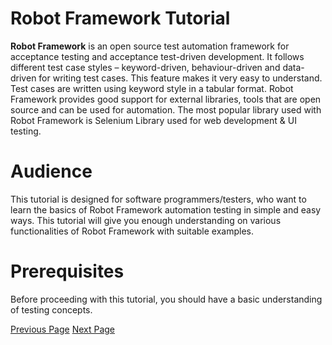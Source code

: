 # Robot Framework Tutorial
**Robot Framework** is an open source test automation framework for acceptance testing and acceptance test-driven development. It follows different test case styles – keyword-driven, behaviour-driven and data-driven for writing test cases. This feature makes it very easy to understand. Test cases are written using keyword style in a tabular format. Robot Framework provides good support for external libraries, tools that are open source and can be used for automation. The most popular library used with Robot Framework is Selenium Library used for web development &amp; UI testing.

# Audience
This tutorial is designed for software programmers/testers, who want to learn the basics of Robot Framework automation testing in simple and easy ways. This tutorial will give you enough understanding on various functionalities of Robot Framework with suitable examples.

# Prerequisites
Before proceeding with this tutorial, you should have a basic understanding of testing concepts.


[Previous Page](../robot_framework/index.md) [Next Page](../robot_framework/robot_framework_overview.md) 
